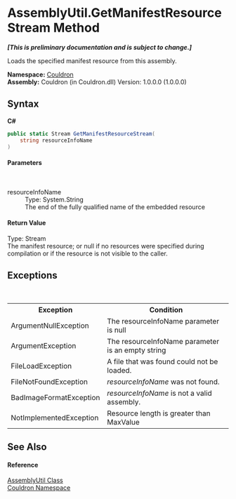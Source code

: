 # AssemblyUtil.GetManifestResourceStream Method 
 _**\[This is preliminary documentation and is subject to change.\]**_

Loads the specified manifest resource from this assembly.

**Namespace:**&nbsp;<a href="N_Couldron">Couldron</a><br />**Assembly:**&nbsp;Couldron (in Couldron.dll) Version: 1.0.0.0 (1.0.0.0)

## Syntax

**C#**<br />
``` C#
public static Stream GetManifestResourceStream(
	string resourceInfoName
)
```


#### Parameters
&nbsp;<dl><dt>resourceInfoName</dt><dd>Type: System.String<br />The end of the fully qualified name of the embedded resource</dd></dl>

#### Return Value
Type: Stream<br />The manifest resource; or null if no resources were specified during compilation or if the resource is not visible to the caller.

## Exceptions
&nbsp;<table><tr><th>Exception</th><th>Condition</th></tr><tr><td>ArgumentNullException</td><td>The resourceInfoName parameter is null</td></tr><tr><td>ArgumentException</td><td>The resourceInfoName parameter is an empty string</td></tr><tr><td>FileLoadException</td><td>A file that was found could not be loaded.</td></tr><tr><td>FileNotFoundException</td><td>*resourceInfoName* was not found.</td></tr><tr><td>BadImageFormatException</td><td>*resourceInfoName* is not a valid assembly.</td></tr><tr><td>NotImplementedException</td><td>Resource length is greater than MaxValue</td></tr></table>

## See Also


#### Reference
<a href="T_Couldron_AssemblyUtil">AssemblyUtil Class</a><br /><a href="N_Couldron">Couldron Namespace</a><br />